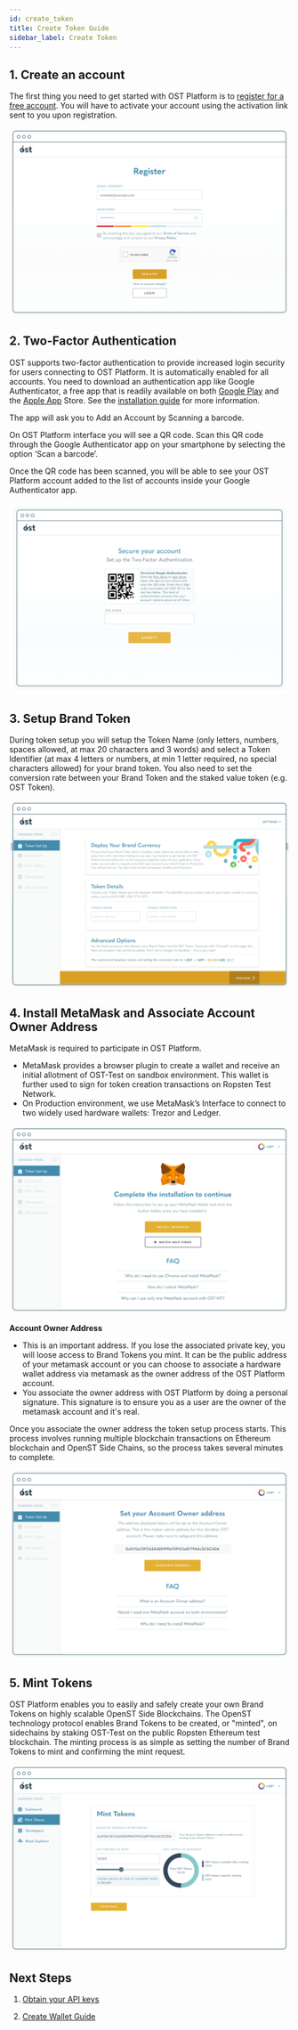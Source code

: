 ```yaml
---
id: create_token
title: Create Token Guide
sidebar_label: Create Token
---
```


## 1. Create an account
The first thing you need to get started with OST Platform is to [register for a free account](https://platform.ost.com/sign-up). You will have to activate your account using the activation link sent to you upon registration.


![create-account](/platform/docs/assets/token-setup/Register.png)


## 2. Two-Factor Authentication
OST supports two-factor authentication to provide increased login security for users connecting to OST Platform. It is automatically enabled for all accounts. You need to download an authentication app like Google Authenticator, a free app that is readily available on both [Google Play](https://play.google.com/store/apps/details?id=com.google.android.apps.authenticator2&hl=en) and the [Apple App](https://itunes.apple.com/in/app/google-authenticator/id388497605?mt=8) Store. See the [installation guide](https://support.google.com/accounts/answer/1066447?co=GENIE.Platform%3DAndroid&hl=en) for more information.

The app will ask you to Add an Account by Scanning a barcode.

On OST Platform interface you will  see a QR code. Scan this QR code through the Google Authenticator app on your smartphone by selecting the option ‘Scan a barcode’. 

Once the QR code has been scanned, you will be able to see your OST Platform account added to the list of accounts inside your Google Authenticator app.

![Two-Factor Authentication](/platform/docs/assets/token-setup/2FA.png)




## 3. Setup Brand Token
During token setup you will setup the Token Name (only letters, numbers, spaces allowed, at max 20 characters and 3 words) and select a Token Identifier (at max 4 letters or numbers, at min 1 letter required, no special characters allowed) for your brand token. You also need to set the conversion rate between your Brand Token and the staked value token (e.g. OST Token).

![create-account](/platform/docs/assets/token-setup/Token_setup.png)


##  4. Install MetaMask and Associate Account Owner Address
MetaMask is required to participate in OST Platform.  

* MetaMask provides a browser plugin to create a wallet and receive an initial allotment of OST-Test on sandbox environment. This wallet is further used to sign for token creation transactions on Ropsten Test Network.
* On Production environment, we use MetaMask’s Interface to connect to two widely used hardware wallets: Trezor and Ledger.

![Two-Factor Authentication](/platform/docs/assets/token-setup/Install_metamask.png)


**Account Owner Address**

* This is an important address. If you lose the associated private key, you will loose access to Brand Tokens you mint. It can be the public address of your metamask account or you can choose to associate a hardware wallet address via metamask as the owner address of the OST Platform account.
* You associate the owner address with OST Platform by doing a personal signature. This signature is to ensure you as a user are the owner of the metamask account and it's real.

Once you associate the owner address the token setup process starts. This process involves running multiple blockchain transactions on Ethereum blockchain and OpenST Side Chains, so the process takes several minutes to complete.

![create-account](/platform/docs/assets/token-setup/Account_setup.png)


## 5. Mint Tokens

OST Platform enables you to easily and safely create your own Brand Tokens on highly scalable OpenST Side Blockchains. The OpenST technology protocol enables Brand Tokens to be created, or "minted", on sidechains by staking OST-Test on the public Ropsten Ethereum test blockchain. The minting process is as simple as setting the number of Brand Tokens to mint and confirming the mint request. 

![create-account](/platform/docs/assets/token-setup/Mint_tokens.png)



## Next Steps

1. [Obtain your API keys](/platform/docs/sdk/getting_started/authentication/#obtaining-your-api-keys)

2. [Create Wallet Guide](/platform/docs/guides/create_wallet/)


